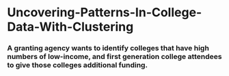 # Uncovering-Patterns-In-College-Data-With-Clustering
### A granting agency wants to identify colleges that have high numbers of low-income, and first generation college attendees to give those colleges additional funding.
